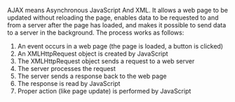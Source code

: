 AJAX means Asynchronous JavaScript And XML. It allows a web page to be updated without reloading the page, enables data to be requested to and from a server after the page has loaded, and makes it possible to send data to a server in the background. 
The process works as follows:
1. An event occurs in a web page (the page is loaded, a button is clicked)
2. An XMLHttpRequest object is created by JavaScript
3. The XMLHttpRequest object sends a request to a web server
4. The server processes the request
5. The server sends a response back to the web page
6. The response is read by JavaScript
7. Proper action (like page update) is performed by JavaScript